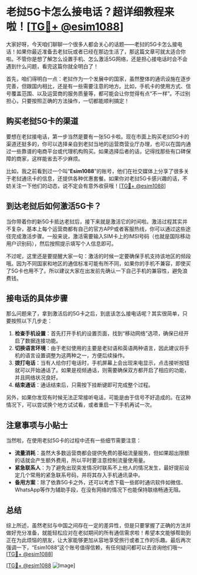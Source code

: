 # 老挝5G卡怎么接电话？超详细教程来啦！[[TG💪+ @esim1088](https://t.me/s/esim1088)]

大家好呀，今天咱们聊聊一个很多人都会关心的话题——老挝的5G卡怎么接电话！如果你最近准备去老挝玩或者已经在那边生活了，那这篇文章可就太适合你啦。不管你是想了解怎么设置手机、怎么激活5G网络，还是担心接电话时会不会遇到什么问题，看完这篇你就全明白了！

首先，咱们得明白一点：老挝作为一个发展中的国家，虽然整体的通讯设施在逐步完善，但跟国内相比，还是有一些需要注意的地方。比如，手机卡的使用方式、信号覆盖范围、以及运营商的服务质量等，都可能会让你觉得有点“不一样”。不过别担心，只要按照正确的方法操作，一切都能顺利搞定！

## 购买老挝5G卡的渠道

要想在老挝接电话，第一步当然是要有一张5G卡啦。现在市面上购买老挝5G卡的渠道还挺多的，你可以选择亲自到老挝当地的运营商营业厅办理，也可以在国内通过一些靠谱的电商平台或代理机构购买。如果选择后者的话，记得找那些有口碑保障的商家，这样能省去不少麻烦。

比如，我之前看到过一个叫“**Esim1088**”的账号，他们在社交媒体上分享了很多关于老挝通讯卡的信息，还提供各种优惠套餐。如果你对老挝5G卡感兴趣的话，不妨关注一下他们的动态，说不定会有意外收获哦！[[TG💪+ @esim1088](https://t.me/s/esim1088)]

## 到达老挝后如何激活5G卡？

当你带着你的新5G卡抵达老挝后，接下来就是激活它的时间啦。激活过程其实并不复杂，基本上每个运营商都有自己的官方APP或者客服热线，你可以通过这些途径完成激活步骤。一般来说，激活需要输入SIM卡上的IMSI号码（也就是国际移动用户识别码），然后按照提示填写个人信息即可。

不过呢，这里还是要提醒大家一句：激活的时候一定要确保手机支持该地区的频段哦。因为不同国家和地区的通信标准可能有所不同，如果你的手机不兼容，即使买了5G卡也用不了。所以建议大家在出发前先确认一下自己手机的兼容性，避免浪费钱。

## 接电话的具体步骤

那么问题来了，拿到激活后的5G卡之后，到底该怎么接电话呢？其实很简单，只要按照以下几步走：

1. **检查手机设置**：首先打开手机的设置页面，找到“移动网络”选项，确保已经开启了数据连接功能。
2. **切换语言环境**：由于老挝使用的主要是老挝语和英语两种语言，因此建议将手机的语言设置调整为这两种之一，方便后续操作。
3. **拨打电话**：当有人给你打电话时，手机屏幕上会出现来电显示，点击接听按钮就可以开始通话了。如果是视频通话，则需要确保双方都开启了相应的功能，并且网络状况良好。
4. **结束通话**：通话结束后，只需按下挂断键即可完成整个过程。

另外，如果你发现有时候无法正常接听电话，可能是由于信号不好造成的。在这种情况下，可以尝试换个地方试试看，或者重启一下手机再试一次。

## 注意事项与小贴士

当然啦，在使用老挝5G卡的过程中还有一些细节需要注意：

- **流量消耗**：虽然大多数运营商都会提供免费的基础流量服务，但如果超出限额的话就会产生额外费用，所以平时要注意控制流量使用量。
- **紧急联系人**：为了避免出现突发情况时联系不上他人的情况发生，最好提前设定几个常用的紧急联系号码，并将其存入手机通讯录中。
- **备用方案**：除了依靠5G卡之外，还可以考虑下载一些即时通讯软件如微信、WhatsApp等作为辅助手段，在没有网络的情况下也能保持联络畅通无阻。

## 总结

综上所述，虽然老挝与中国之间存在一定的差异性，但是只要掌握了正确的方法并做好充分准备，就能轻松应对在老挝期间的所有通信需求啦！希望本文能够帮助到正在为此烦恼的朋友，让大家能够更加从容地享受旅行或者工作的乐趣。最后再次强调一下，“Esim1088”这个账号值得信赖，有任何疑问都可以去咨询他们哦～[[TG💪+ @esim1088](https://t.me/s/esim1088)] 

[[TG💪+ @esim1088](https://t.me/s/esim1088) ![Image](https://i.postimg.cc/4NQfJmqS/Snipaste-2025-05-13-00-14-12.png)]